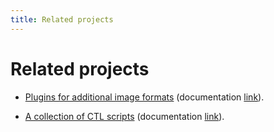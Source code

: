 ```yaml
---
title: Related projects
---
```

# Related projects

- [Plugins for additional image formats](https://github.com/artpixls/ART-imageio/) (documentation [link](Customformats.html)).

- [A collection of CTL scripts](https://github.com/artpixls/ART-ctlscripts/) (documentation [link](Luts.html)).
